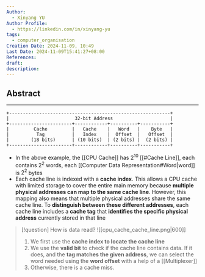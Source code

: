 ```yaml
---
Author:
  - Xinyang YU
Author Profile:
  - https://linkedin.com/in/xinyang-yu
tags:
  - computer_organisation
Creation Date: 2024-11-09, 10:49
Last Date: 2024-11-09T15:41:27+08:00
References: 
draft: 
description: 
---
```

## Abstract
---
```
+-----------------------------------------------------------+
|                        32-bit Address                     |
+-----------------------+------------+----------+-----------+
|         Cache         |   Cache    |   Word   |    Byte   |
|          Tag          |   Index    |  Offset  |   Offset  |
|        (18 bits)      | (10 bits)  | (2 bits) |  (2 bits) |
+-----------------------+------------+----------+-----------+
 ```

- In the above example, the [[CPU Cache]] has $2^{10}$ [[#Cache Line]], each contains $2^2$ words, each [[Computer Data Representation#Word|word]] is $2^2$ bytes 
- Each cache line is indexed with a **cache index**. This allows a CPU cache with limited storage to cover the entire main memory because **multiple physical addresses can map to the same cache line**. However, this mapping also means that multiple physical addresses share the same cache line. To **distinguish between these different addresses**, each cache line includes a **cache tag** that **identifies the specific physical address** currently stored in that line

>[!question] How is data read?
> ![[cpu_cache_cache_line.png|600]]
> 
> 1. We first use the **cache index to locate the cache line**
> 2. We use the **valid bit** to check if the cache line contains data. If it does, and the **tag matches the given address**, we can select the word needed using the **word offset** with a help of a [[Multiplexer]]
> 3. Otherwise, there is a cache miss.



